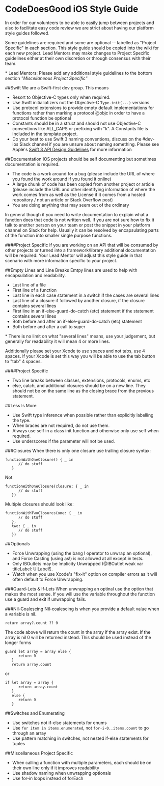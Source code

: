 # CodeDoesGood iOS Style Guide

In order for our volunteers to be able to easily jump between projects and also to facilitate easy code review we are strict about having our platform style guides followed.

Some guidelines are required and some are optional -- labelled as "Project Specific" in each section. This style guide should be copied into the wiki for each new project. Lead Mentors may make changes to Project Specific guidelines either at their own discretion or through consensus with their team.

\* Lead Mentors: Please add any additional style guidelines to the bottom section _"Miscellaneous Project Specific"_

##Swift
We are a Swift-first dev group. This means  
- Resort to Objective-C types only when required. 
- Use Swift initialiatizers not the Objective-C `Type.init(...)` versions
- Use protocol extensions to provide empty default implementations for functions rather than marking a protocol @objc in order to have a protocol function be optional
- Constants should be in a struct and should not use Objective-C conventions like ALL_CAPS or prefixing with "k". A Constants file is included in the template project.
- Do your best to use Swift 3 naming conventions, discuss on the #dev-ios Slack channel if you are unsure about naming something. Please see Apple's [Swift 3 API Design Guidelines](https://swift.org/documentation/api-design-guidelines) for more information

##Documentation
IOS projects should be self documenting but sometimes documentation is required.

- The code is a work around for a bug (please include the URL of where you found the work around if you found it online)
- A large chunk of code has been copied from another project or article (please include the URL and other identifying information of where the work comes from as well as the License if it comes from a hosted repository / not an article or Stack Overflow post)
- You are doing anything that may seem out of the ordinary

In general though if you need to write documentation to explain what a function does that code is not written well. If you are not sure how to fix it talk to another person on your team or post the snippet in your platform channel on Slack for help. Usually it can be resolved by encapsulating parts of the function into smaller single purpose functions.

####Project Specific
If you are working on an API that will be consumed by other projects or turned into a framework/library additional documentation will be required. Your Lead Mentor will adjust this style guide in that scenario with more information specific to your project.

##Empty Lines and Line Breaks
Emtpy lines are used to help with encapsulation and readability.

- Last line of a file
- First line of a function
- Last line in each case statement in a switch if the cases are several lines
- Last line of a closure if followed by another closure, if the closure contains several lines
- First line in an if-else-guard-do-catch (etc) statement if the statement contains several lines
- Both before and after an if-else-guard-do-catch (etc) statement
- Both before and after a call to super

\* There is no limit on what "several lines" means, use your judgement, but generally for readability it will mean 4 or more lines.

Additionally please set your Xcode to use spaces and not tabs, use 4 spaces. If your Xcode is set this way you will be able to use the tab button to "tab" 4 spaces.

####Project Specific
- Two line breaks between classes, extensions, protocols, enums, etc
- else, catch, and additional closures should be on a new line. They should not be on the same line as the closing brace from the previous statement.

##Less Is More
- Use Swift type inference when possible rather than explicitly labelling the type.
- When braces are not required, do not use them. 
- Always use self in a class init function and otherwise only use self when required.
- Use underscores if the parameter will not be used.

###Closures
When there is only one closure use trailing closure syntax:

```
functionWithOneClosure() { _ in 
      // do stuff
   }
```

Not

```
functionWithOneClosure(closure: { _ in 
      // do stuff
   })
```
   
Multiple closures should look like:

```
functionWithTwoClosures(one: { _ in
      // do stuff
   },
   two: { _ in
      // do stuff
   })
```

##Optionals
- Force Unwrapping (using the bang ! operator to unwrap an optional), and Force Casting (using as!) is not allowed at all except in tests. 
- Only IBOutlets may be Implicity Unwrapped (@IBOutlet weak var titleLabel: UILabel!). 
- Watch when you use Xcode's "fix-it" option on compiler errors as it will often default to Force Unwrapping.

###Guard-Lets & If-Lets
When unwrapping an optinal use the option that makes the most sense. If you will use the variable throughout the function use a guard and exit if unwrapping fails.

###Nil-Coalescing
Nil-coalescing is when you provide a default value when a variable is nil.   

```
return array?.count ?? 0
```
   
The code above will return the count in the array if the array exist. If the array is nil 0 will be returned instead. This should be used instead of the longer forms

```
guard let array = array else {
      return 0
   }
   return array.count
```
   
or

```
if let array = array {
      return array.count
   }
   else {
      return 0
   }
```
   
##Switches and Enumerating
- Use switches not if-else statements for enums
- Use `for item in items.enumerated`, not `for-i-0..items.count` to go through an array
- Use pattern matching in switches, not nested if-else statements for tuples
   
##Miscellaneous Project Specific
- When calling a function with multiple parameters, each should be on their own line only if it improves readability
- Use shadow naming when unwrapping optionals
- Use for-in loops instead of forEach
